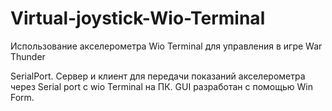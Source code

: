 # Virtual-joystick-Wio-Terminal
Использование акселерометра Wio Terminal для управления в игре War Thunder

SerialPort.
Сервер и клиент для передачи показаний акселерометра через Serial port с wio Terminal на ПК. 
GUI разработан с помощью Win Form.



